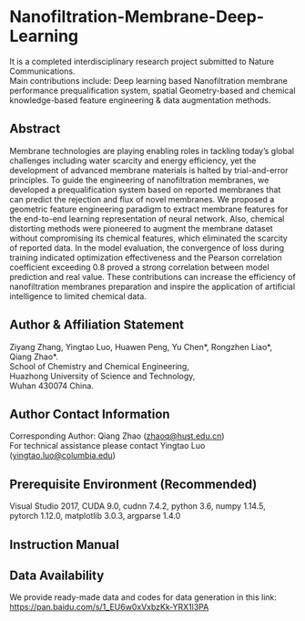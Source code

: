 # Nanofiltration-Membrane-Deep-Learning
It is a completed interdisciplinary research project submitted to Nature Communications.  
Main contributions include: Deep learning based Nanofiltration membrane performance prequalification system, spatial Geometry-based and chemical knowledge-based feature engineering & data augmentation methods.  
## Abstract  
Membrane technologies are playing enabling roles in tackling today’s global challenges including water scarcity and energy efficiency, yet the development of advanced membrane materials is halted by trial-and-error principles. To guide the engineering of nanofiltration membranes, we developed a prequalification system based on reported membranes that can predict the rejection and flux of novel membranes. We proposed a geometric feature engineering paradigm to extract membrane features for the end-to-end learning representation of neural network. Also, chemical distorting methods were pioneered to augment the membrane dataset without compromising its chemical features, which eliminated the scarcity of reported data. In the model evaluation, the convergence of loss during training indicated optimization effectiveness and the Pearson correlation coefficient exceeding 0.8 proved a strong correlation between model prediction and real value. These contributions can increase the efficiency of nanofiltration membranes preparation and inspire the application of artificial intelligence to limited chemical data.  
## Author & Affiliation Statement
Ziyang Zhang, Yingtao Luo, Huawen Peng, Yu Chen*, Rongzhen Liao*, Qiang Zhao*.  
School of Chemistry and Chemical Engineering,  
Huazhong University of Science and Technology,  
Wuhan 430074 China.  
## Author Contact Information
Corresponding Author: Qiang Zhao (zhaoq@hust.edu.cn)  
For technical assistance please contact Yingtao Luo (yingtao.luo@columbia.edu)
## Prerequisite Environment (Recommended)
Visual Studio 2017, CUDA 9.0, cudnn 7.4.2, python 3.6, numpy 1.14.5, pytorch 1.12.0, matplotlib 3.0.3, argparse 1.4.0  
## Instruction Manual

## Data Availability
We provide ready-made data and codes for data generation in this link:  https://pan.baidu.com/s/1_EU6w0xVxbzKk-YRX1l3PA  
